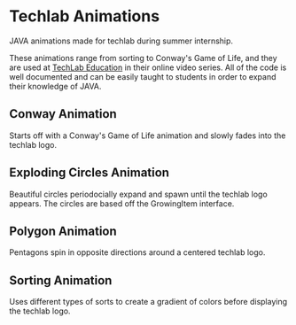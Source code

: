 # Techlab Animations
JAVA animations made for techlab during summer internship.

These animations range from sorting to Conway's Game of Life, and they are used at [TechLab Education](https://techlab.education) in their online video series. All of the code is well documented and can be easily taught to students in order to expand their knowledge of JAVA.

## Conway Animation

Starts off with a Conway's Game of Life animation and slowly fades into the techlab logo.

## Exploding Circles Animation

Beautiful circles periodocially expand and spawn until the techlab logo appears.
The circles are based off the GrowingItem interface.

## Polygon Animation

Pentagons spin in opposite directions around a centered techlab logo.

## Sorting Animation

Uses different types of sorts to create a gradient of colors before displaying the techlab logo.

